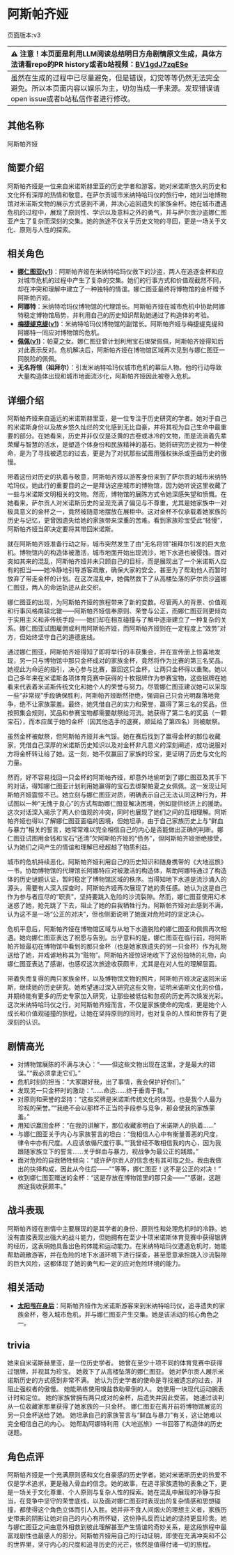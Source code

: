 # 阿斯帕齐娅
页面版本:v3
 

| :warning: 注意！本页面是利用LLM阅读总结明日方舟剧情原文生成，具体方法请看repo的PR history或者b站视频：[BV1gdJ7zqESe](https://www.bilibili.com/video/BV1gdJ7zqESe/)         |
|:----------------------------|
| 虽然在生成的过程中已尽量避免，但是错误，幻觉等等仍然无法完全避免。所以本页面内容以娱乐为主，切勿当成一手来源。发现错误请open issue或者b站私信作者进行修改。|



## 其他名称
阿斯帕齐娅
## 简要介绍
阿斯帕齐娅是一位来自米诺斯赫里亚的历史学者和游客。她对米诺斯悠久的历史和文化怀有深厚的热情和敬意。在萨尔贡城市米纳特哈玛仪的旅行中，她对当地博物馆对米诺斯文物的展示方式感到不满，并决心追回遗失的家族金杯。她在城市遭遇危机的过程中，展现了原则性、学识以及意料之外的勇气，并与萨尔贡沙盗娜仁图亚产生了复杂而深刻的交集。她的旅途不仅关乎历史文物的寻回，更是一场关于文化、原则与人性的探索。
## 相关角色
-   **[娜仁图亚](char_4138_narant.md)([v1](../chars/char_4138_narant.md))**：阿斯帕齐娅在米纳特哈玛仪救下的沙盗，两人在追逐金杯和应对城市危机的过程中产生了复杂的交集。她们的行事方式和价值观截然不同，却在冲突和理解中建立了一种独特的情谊。娜仁图亚最终将博物馆的金杯赠予阿斯帕齐娅。
-   **阿娜特**：米纳特哈玛仪博物馆的代理馆长。阿斯帕齐娅在城市危机中协助阿娜特稳定博物馆局势，并利用自己的历史知识帮助她通过了构造体的考验。
-   **[梅捷缇克缇](extended_char_mei_jie_ti_ke_ti.md)([v1](../chars/extended_char_mei_jie_ti_ke_ti.md))**：米纳特哈玛仪博物馆的副馆长。阿斯帕齐娅与梅捷缇克缇和阿娜特一同应对博物馆的危机。
-   **[佩佩](char_4058_pepe.md)([v1](../chars/char_4058_pepe.md))**：帕夏之女。娜仁图亚曾计划利用宝石绑架佩佩，阿斯帕齐娅得知后对此表示反对。危机解决后，阿斯帕齐娅在博物馆区域再次见到与娜仁图亚一同脱险的佩佩。
-   **无名将领（祖拜尔）**：引发米纳特哈玛仪城市危机的幕后人物。他的行动导致大量构造体出现和城市地面流沙化，阿斯帕齐娅因此被卷入危机。
## 详细介绍
阿斯帕齐娅来自遥远的米诺斯赫里亚，是一位专注于历史研究的学者。她对于自己的米诺斯身份以及故乡悠久灿烂的文化感到无比自豪，并将其视为自己生命中最重要的部分。在她看来，历史并非仅仅是泛黄的古卷或冰冷的文物，而是流淌着先辈荣耀与智慧的活水，是塑造个体身份和民族精神的基石。她将研究历史视为一种使命，是为了寻找被遗忘的过去，更是为了对抗那些试图用强权抹杀或歪曲历史的傲慢。

带着这份对历史的执着与敬意，阿斯帕齐娅以游客身份来到了萨尔贡的城市米纳特哈玛仪。她此行的重要目的之一是拜访这座城市的博物馆，因为她听说这里收藏了一些与米诺斯文明相关的文物。然而，博物馆的展陈方式令她深感失望和愤慨。在她看来，萨尔贡人对米诺斯历史的呈现充满了偏见与不尊重，尤其是她家族中一对极具意义的金杯之一，竟然被随意地摆放在展柜中。这对金杯不仅承载着她家族的历史与记忆，更曾因遗失给她的家族带来深重的苦难。看到家族珍宝受此“轻慢”，阿斯帕齐娅当即决定要将其带回米诺斯。

就在阿斯帕齐娅准备行动之际，城市突然发生了由“无名将领”祖拜尔引发的巨大危机。博物馆内的构造体被激活，城市地面开始出现流沙，地下水道也被侵蚀。面对突如其来的混乱，阿斯帕齐娅并未只顾自己的目标，而是展现出了一个米诺斯人应有的担当——她冷静地引导游客疏散，确保大家的安全，甚至为了帮助他人而暂时放弃了带走金杯的计划。在这次混乱中，她偶然救下了从高楼坠落的萨尔贡沙盗娜仁图亚，两人的命运轨迹从此交织。

娜仁图亚的出现，为阿斯帕齐娅的旅程带来了新的变数。尽管两人的背景、价值观和行事风格南辕北辙——阿斯帕齐娅信奉原则、荣誉与公正，而娜仁图亚则更倾向于实用主义和非传统手段——她们却在相互碰撞与了解中逐渐建立了一种复杂的关系。娜仁图亚试图雇佣或利用阿斯帕齐娅，而阿斯帕齐娅则在一定程度上“效劳”对方，但始终坚守自己的道德底线。

通过娜仁图亚，阿斯帕齐娅得知了即将举行的丰获集会，并在宣传册上惊喜地发现，另一只与博物馆中那只金杯成对的家族金杯，竟然将作为比赛的第三名奖品。她视此为命运的指引，决心参与比赛，赢回这只金杯，让两只金杯得以重聚。她以自己多年来在米诺斯各项体育竞赛中获得的十枚银牌作为参赛宝物，这些银牌在她看来代表着米诺斯传统文化和她个人的荣誉与努力。尽管娜仁图亚建议她可以采取一些“非常规”手段确保胜利，阿斯帕齐娅断然拒绝，强调自己只会光明磊落地竞争，绝不让家族蒙羞。最终，她凭借自己的实力和荣誉，赢得了第三名的奖品，但按照集会规则，奖品和参赛宝物都需要献祭给河流。她获得了第二名的奖品（一颗宝石），而本应属于她的金杯（因其他选手的退赛，顺延给了第四名）则被献祭。

虽然金杯被献祭，但阿斯帕齐娅并未气馁。她在赛后找到了赢得金杯的那位收藏家，凭借自己深厚的米诺斯历史知识以及对金杯非凡意义的深刻阐述，成功说服对方将金杯转让给了她。这一刻，她不仅赢回了家族的珍宝，更证明了历史与文化的力量。

然而，好不容易找回一只金杯的阿斯帕齐娅，却意外地偷听到了娜仁图亚及其手下的对话，得知娜仁图亚计划利用她赢得的宝石去绑架帕夏之女佩佩。这一发现让阿斯帕齐娅震惊不已。她立刻与娜仁图亚对质，明确表示自己无法认同这种行为，并试图以一种“无愧于良心”的方式帮助娜仁图亚解决困境，例如提供经济上的援助。这次对话深入揭示了两人价值观的冲突，同时也展现了她们之间的互相理解。阿斯帕齐娅也得以了解娜仁图亚面临的困境，但她坦承，由于自己家族历史上与“鲜血与暴力”相关的誓言，她常常难以完全相信自己的内心是否能做出正确的判断。娜仁图亚试图用金钱和宝石“还清”欠阿斯帕齐娅的“债务”，但阿斯帕齐娅拒绝接受，认为她们之间产生的情谊和理解已经超越了物质利益。

城市的危机持续恶化。阿斯帕齐娅利用自己的历史知识和随身携带的《大地巡旅》一书，协助博物馆的代理馆长阿娜特应对被激活的构造体，帮助阿娜特通过了构造体的历史谜题认证，暂时稳定了博物馆区域的秩序。当得知地下水道是流沙涌入的源头，需要有人深入探查时，阿斯帕齐娅再次展现了她的责任感。她认为这是自己作为参与者应尽的“职责”，坚持要跳入危险的沙流裂隙。然而，娜仁图亚使用幻术迷惑了她，抢先跳了下去，阻止了她的自我牺牲行为。阿斯帕齐娅对此感到不满，认为这不是一场“公正的对决”，但也侧面说明了她面对危险时的坚定决心。

危机平息后，阿斯帕齐娅在博物馆区域与从地下水道脱险的娜仁图亚和佩佩再次相遇。她向娜仁图亚表达了祝愿与告别。出乎意料的是，娜仁图亚在临行前，将阿斯帕齐娅最初在博物馆中看到的那只金杯（也是她家族遗失的另一只金杯）作为礼物送给了她，并戏谑地称其为“赃物”。阿斯帕齐娅惊讶地收下了这份独特的礼物，向娜仁图亚表达了感谢，也感叹这次旅途收获颇丰，尤其是在对人性的理解层面。

带着失而复得的两只家族金杯，以及博物馆文物的照片，阿斯帕齐娅决定返回米诺斯，继续她的历史研究。她希望通过深入研究这些文物，证明米诺斯文化的价值，并期待能有更多的历史专家加入研究，让那些被低估和忽视的历史再次焕发光彩。这次米纳特哈玛仪之行，对阿斯帕齐娅而言，不仅是家族使命的完成，更是她个人成长和价值观碰撞的旅程，让她在坚持原则的同时，也对复杂的人性和世界有了更深刻的认识。
## 剧情高光
*   对博物馆展陈的不满与决心：“——但这些文物出现在这里，才是最大的错误。”“我必须拿走它们。”
*   危机时刻的担当：“大家跟好我，出了事情，我会保护好你们。”
*   发现另一只金杯时的激动：“......命运......终于垂青于我。”
*   对原则和荣誉的坚持：“这些奖牌是米诺斯传统文化的体现，也是我个人最为珍视的荣誉。”“我绝不会以那样不正当的手段参与竞争，那会使我的家族蒙羞。”
*   用知识赢回金杯：“在我的讲解下，那位收藏家明白了米诺斯人的执着......”
*   与娜仁图亚关于内心与家族誓言的坦白：“我相信人心中有衡量善恶的尺度，律令中亦有尺度。人应该依循尺度行事。”“我曾经不敢相信我的内心，因为我跟随家族立下的誓言......关乎鲜血与暴力，视战争为最公正的践踏。”
*   面对危险的自我牺牲倾向：“或许萨尔贡人的信念也有其可取之处。我由我做出的抉择构成，因此从今往后——”“等等，娜仁图亚！这不是公正的对决！”
*   收到娜仁图亚赠送的金杯：“这是存放在博物馆里的那只金——”“感谢，这趟旅途我收获颇丰。”
## 战斗表现
阿斯帕齐娅在剧情中主要展现的是其学者的身份、原则性和处理危机时的冷静。她没有直接表现出强大的战斗能力，但她拥有在至少十项米诺斯体育竞赛中获得银牌的经历，这表明她具备出色的体能和运动能力。在米纳特哈玛仪遭遇危机时，她能帮助疏散游客，并在危险的地下水道环境下进行探查，甚至愿意承担跳入沙流裂隙的巨大风险，这都体现了她的勇气和一定的应对危险环境的能力。
## 相关活动
-   **[太阳甩在身后](../stories/act35side.md)**：阿斯帕齐娅作为米诺斯游客来到米纳特哈玛仪，追寻遗失的家族金杯，卷入城市危机，并与娜仁图亚产生交集。她是该活动的核心角色之一。
## trivia
她来自米诺斯赫里亚，是一位历史学者。
她曾在至少十项不同的体育竞赛中获得过银牌，并视其为珍宝。
她救下了从高楼坠落的娜仁图亚。
她对萨尔贡人展示米诺斯历史的方式感到非常不满。
她认为历史学者的使命是寻找被遗忘的过去，并阻止强权者的傲慢。
她能熟练使用嗅盐救助晕倒的人。
她使用一块现代运动腕表计时和定位。
她的家族曾拥有两只成对的金杯，后遗失并因此受苦。
她通过谈判从一位收藏家那里获得了她家族的一只金杯。
娜仁图亚在离开前将博物馆展览的另一只金杯送给了她。
她坦承自己的家族誓言与“鲜血与暴力”有关，这让她难以完全相信自己的内心。
她帮助阿娜特利用《大地巡旅》一书回答了构造体的历史谜题。
## 角色点评
阿斯帕齐娅是一个充满原则感和文化自豪感的历史学者。她对米诺斯历史的热爱不仅是学术追求，更是融入骨血的信念。她的故事，在追寻家族遗物的表象之下，更是一场关于文化尊重、个人原则与复杂人性的探索。她在混乱中展现的冷静与担当，在竞争中坚守的荣誉底线，以及面对娜仁图亚时表现出的复杂情感和思想碰撞，都使得这个角色立体而引人入胜。她并非不食人间烟火的理想主义者，家族历史带来的阴影让她对自己的内心有所怀疑，这份挣扎反而让她的坚持更显珍贵。她与娜仁图亚之间由意外相救到彼此理解甚至产生情谊的奇妙关系，是这段旅程中最富戏剧性也最感人的部分。阿斯帕齐娅用自己的行动证明，即使在充满冲突和不公的世界里，坚守内心的尺度和追寻历史的光芒，依然是值得付诸一切的旅程。